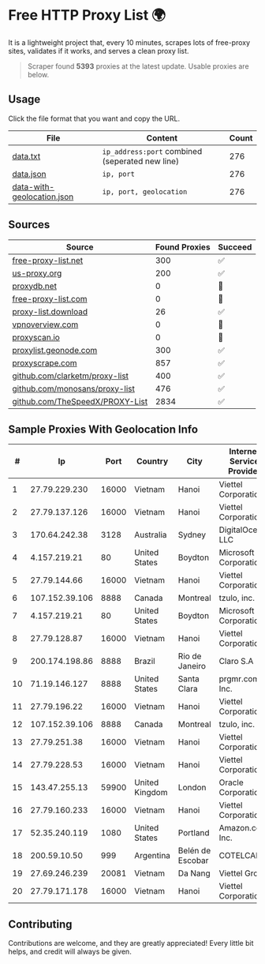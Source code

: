 
# Free HTTP Proxy List 🌍

It is a lightweight project that, every 10 minutes, scrapes lots of free-proxy sites, validates if it works, and serves a clean proxy list.


> Scraper found **5393** proxies at the latest update. Usable proxies are below.

## Usage

Click the file format that you want and copy the URL.


|File|Content|Count|
|----|-------|-----|
|[data.txt](https://raw.githubusercontent.com/themiralay/Proxy-List-World/master/data.txt)|`ip_address:port` combined (seperated new line)|276|
|[data.json](https://raw.githubusercontent.com/themiralay/Proxy-List-World/master/data.json)|`ip, port`|276|
|[data-with-geolocation.json](https://raw.githubusercontent.com/themiralay/Proxy-List-World/master/data-with-geolocation.json)|`ip, port, geolocation`|276|

## Sources

|Source|Found Proxies|Succeed|
|------|-------------|-------|
|[free-proxy-list.net](https://free-proxy-list.net)|300|✅|
|[us-proxy.org](https://www.us-proxy.org)|200|✅|
|[proxydb.net](http://proxydb.net)|0|🚫|
|[free-proxy-list.com](https://free-proxy-list.com/?page=&port=&type%5B%5D=http&type%5B%5D=https&up_time=0&search=Search)|0|🚫|
|[proxy-list.download](https://www.proxy-list.download/HTTP)|26|✅|
|[vpnoverview.com](https://vpnoverview.com/privacy/anonymous-browsing/free-proxy-servers)|0|🚫|
|[proxyscan.io](https://www.proxyscan.io)|0|🚫|
|[proxylist.geonode.com](https://proxylist.geonode.com/api/proxy-list?limit=300&page=1&sort_by=lastChecked&sort_type=desc&protocols=http,https)|300|✅|
|[proxyscrape.com](https://api.proxyscrape.com/v2/?request=displayproxies&protocol=http&timeout=10000&country=all&ssl=all&anonymity=all)|857|✅|
|[github.com/clarketm/proxy-list](https://raw.githubusercontent.com/clarketm/proxy-list/master/proxy-list-raw.txt)|400|✅|
|[github.com/monosans/proxy-list](https://raw.githubusercontent.com/monosans/proxy-list/main/proxies/http.txt)|476|✅|
|[github.com/TheSpeedX/PROXY-List](https://raw.githubusercontent.com/TheSpeedX/PROXY-List/master/http.txt)|2834|✅|


## Sample Proxies With Geolocation Info

|#|Ip|Port|Country|City|Internet Service Provider|
|-|--|----|-------|----|-------------------------|
|1|27.79.229.230|16000|Vietnam|Hanoi|Viettel Corporation|
|2|27.79.137.126|16000|Vietnam|Hanoi|Viettel Corporation|
|3|170.64.242.38|3128|Australia|Sydney|DigitalOcean, LLC|
|4|4.157.219.21|80|United States|Boydton|Microsoft Corporation|
|5|27.79.144.66|16000|Vietnam|Hanoi|Viettel Corporation|
|6|107.152.39.106|8888|Canada|Montreal|tzulo, inc.|
|7|4.157.219.21|80|United States|Boydton|Microsoft Corporation|
|8|27.79.128.87|16000|Vietnam|Hanoi|Viettel Corporation|
|9|200.174.198.86|8888|Brazil|Rio de Janeiro|Claro S.A|
|10|71.19.146.127|8888|United States|Santa Clara|prgmr.com, Inc.|
|11|27.79.196.22|16000|Vietnam|Hanoi|Viettel Corporation|
|12|107.152.39.106|8888|Canada|Montreal|tzulo, inc.|
|13|27.79.251.38|16000|Vietnam|Hanoi|Viettel Corporation|
|14|27.79.228.53|16000|Vietnam|Hanoi|Viettel Corporation|
|15|143.47.255.13|59900|United Kingdom|London|Oracle Corporation|
|16|27.79.160.233|16000|Vietnam|Hanoi|Viettel Corporation|
|17|52.35.240.119|1080|United States|Portland|Amazon.com, Inc.|
|18|200.59.10.50|999|Argentina|Belén de Escobar|COTELCAM|
|19|27.69.246.239|20081|Vietnam|Da Nang|Viettel Group|
|20|27.79.171.178|16000|Vietnam|Hanoi|Viettel Corporation|



## Contributing

Contributions are welcome, and they are greatly appreciated! Every
little bit helps, and credit will always be given.


